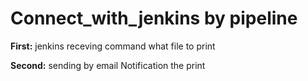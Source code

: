 # Connect_with_jenkins by pipeline

**First:** jenkins receving command what file to print

**Second:** sending by email Notification the print

